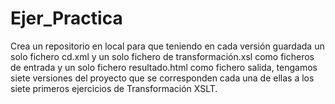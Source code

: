 # Ejer_Practica

Crea un repositorio en local para que teniendo en cada versión guardada un solo 
fichero cd.xml y un solo fichero de transformación.xsl como ficheros de entrada y 
un solo fichero resultado.html como fichero salida, tengamos siete versiones del 
proyecto que se corresponden cada una de ellas a los siete primeros ejercicios de 
Transformación XSLT.
